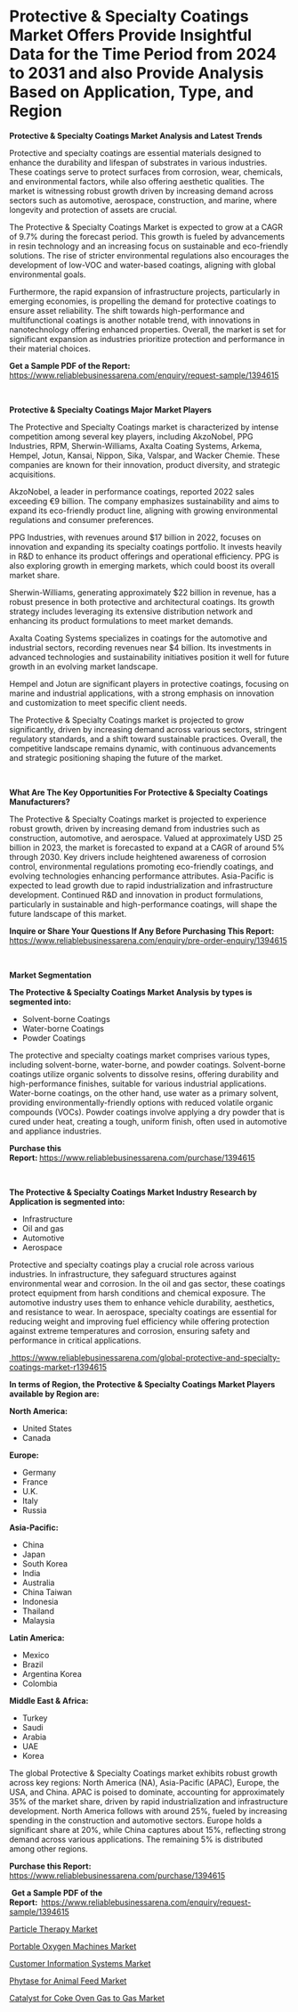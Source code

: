 <p><h1>Protective & Specialty Coatings Market Offers Provide Insightful Data for the Time Period from 2024 to 2031 and also Provide Analysis Based on Application, Type, and Region</h1></p><p><strong>Protective & Specialty Coatings Market Analysis and Latest Trends</strong></p>
<p><p>Protective and specialty coatings are essential materials designed to enhance the durability and lifespan of substrates in various industries. These coatings serve to protect surfaces from corrosion, wear, chemicals, and environmental factors, while also offering aesthetic qualities. The market is witnessing robust growth driven by increasing demand across sectors such as automotive, aerospace, construction, and marine, where longevity and protection of assets are crucial.</p><p>The Protective & Specialty Coatings Market is expected to grow at a CAGR of 9.7% during the forecast period. This growth is fueled by advancements in resin technology and an increasing focus on sustainable and eco-friendly solutions. The rise of stricter environmental regulations also encourages the development of low-VOC and water-based coatings, aligning with global environmental goals. </p><p>Furthermore, the rapid expansion of infrastructure projects, particularly in emerging economies, is propelling the demand for protective coatings to ensure asset reliability. The shift towards high-performance and multifunctional coatings is another notable trend, with innovations in nanotechnology offering enhanced properties. Overall, the market is set for significant expansion as industries prioritize protection and performance in their material choices.</p></p>
<p><strong>Get a Sample PDF of the Report:&nbsp;</strong> <a href="https://www.reliablebusinessarena.com/enquiry/request-sample/1394615">https://www.reliablebusinessarena.com/enquiry/request-sample/1394615</a></p>
<p>&nbsp;</p>
<p><strong>Protective & Specialty Coatings Major Market Players</strong></p>
<p><p>The Protective and Specialty Coatings market is characterized by intense competition among several key players, including AkzoNobel, PPG Industries, RPM, Sherwin-Williams, Axalta Coating Systems, Arkema, Hempel, Jotun, Kansai, Nippon, Sika, Valspar, and Wacker Chemie. These companies are known for their innovation, product diversity, and strategic acquisitions.</p><p>AkzoNobel, a leader in performance coatings, reported 2022 sales exceeding €9 billion. The company emphasizes sustainability and aims to expand its eco-friendly product line, aligning with growing environmental regulations and consumer preferences.</p><p>PPG Industries, with revenues around $17 billion in 2022, focuses on innovation and expanding its specialty coatings portfolio. It invests heavily in R&D to enhance its product offerings and operational efficiency. PPG is also exploring growth in emerging markets, which could boost its overall market share.</p><p>Sherwin-Williams, generating approximately $22 billion in revenue, has a robust presence in both protective and architectural coatings. Its growth strategy includes leveraging its extensive distribution network and enhancing its product formulations to meet market demands.</p><p>Axalta Coating Systems specializes in coatings for the automotive and industrial sectors, recording revenues near $4 billion. Its investments in advanced technologies and sustainability initiatives position it well for future growth in an evolving market landscape.</p><p>Hempel and Jotun are significant players in protective coatings, focusing on marine and industrial applications, with a strong emphasis on innovation and customization to meet specific client needs.</p><p>The Protective & Specialty Coatings market is projected to grow significantly, driven by increasing demand across various sectors, stringent regulatory standards, and a shift toward sustainable practices. Overall, the competitive landscape remains dynamic, with continuous advancements and strategic positioning shaping the future of the market.</p></p>
<p>&nbsp;</p>
<p><strong>What Are The Key Opportunities For Protective & Specialty Coatings Manufacturers?</strong></p>
<p><p>The Protective & Specialty Coatings market is projected to experience robust growth, driven by increasing demand from industries such as construction, automotive, and aerospace. Valued at approximately USD 25 billion in 2023, the market is forecasted to expand at a CAGR of around 5% through 2030. Key drivers include heightened awareness of corrosion control, environmental regulations promoting eco-friendly coatings, and evolving technologies enhancing performance attributes. Asia-Pacific is expected to lead growth due to rapid industrialization and infrastructure development. Continued R&D and innovation in product formulations, particularly in sustainable and high-performance coatings, will shape the future landscape of this market.</p></p>
<p><strong>Inquire or Share Your Questions If Any Before Purchasing This Report:</strong> <a href="https://www.reliablebusinessarena.com/enquiry/pre-order-enquiry/1394615">https://www.reliablebusinessarena.com/enquiry/pre-order-enquiry/1394615</a></p>
<p>&nbsp;</p>
<p><strong>Market Segmentation</strong></p>
<p><strong>The Protective & Specialty Coatings Market Analysis by types is segmented into:</strong></p>
<p><ul><li>Solvent-borne Coatings</li><li>Water-borne Coatings</li><li>Powder Coatings</li></ul></p>
<p><p>The protective and specialty coatings market comprises various types, including solvent-borne, water-borne, and powder coatings. Solvent-borne coatings utilize organic solvents to dissolve resins, offering durability and high-performance finishes, suitable for various industrial applications. Water-borne coatings, on the other hand, use water as a primary solvent, providing environmentally-friendly options with reduced volatile organic compounds (VOCs). Powder coatings involve applying a dry powder that is cured under heat, creating a tough, uniform finish, often used in automotive and appliance industries.</p></p>
<p><strong>Purchase this Report:&nbsp;</strong><a href="https://www.reliablebusinessarena.com/purchase/1394615">https://www.reliablebusinessarena.com/purchase/1394615</a></p>
<p>&nbsp;</p>
<p><strong>The Protective & Specialty Coatings Market Industry Research by Application is segmented into:</strong></p>
<p><ul><li>Infrastructure</li><li>Oil and gas</li><li>Automotive</li><li>Aerospace</li></ul></p>
<p><p>Protective and specialty coatings play a crucial role across various industries. In infrastructure, they safeguard structures against environmental wear and corrosion. In the oil and gas sector, these coatings protect equipment from harsh conditions and chemical exposure. The automotive industry uses them to enhance vehicle durability, aesthetics, and resistance to wear. In aerospace, specialty coatings are essential for reducing weight and improving fuel efficiency while offering protection against extreme temperatures and corrosion, ensuring safety and performance in critical applications.</p></p>
<p><a href="https://www.reliablebusinessarena.com/global-protective-and-specialty-coatings-market-r1394615">&nbsp;https://www.reliablebusinessarena.com/global-protective-and-specialty-coatings-market-r1394615</a></p>
<p><strong>In terms of Region, the Protective & Specialty Coatings Market Players available by Region are:</strong></p>
<p>
    <p> <strong> North America: </strong>
        <ul>
            <li>United States</li>
            <li>Canada</li>
        </ul>
        </p> 
    <p> <strong> Europe: </strong>
        <ul>
            <li>Germany</li>
            <li>France</li>
            <li>U.K.</li>
            <li>Italy</li>
            <li>Russia</li>
        </ul>
        </p> 
    <p> <strong> Asia-Pacific: </strong>
        <ul>
            <li>China</li>
            <li>Japan</li>
            <li>South Korea</li>
            <li>India</li>
            <li>Australia</li>
            <li>China Taiwan</li>
            <li>Indonesia</li>
            <li>Thailand</li>
            <li>Malaysia</li>
        </ul>
        </p> 
    <p> <strong> Latin America: </strong>
        <ul>
            <li>Mexico</li>
            <li>Brazil</li>
            <li>Argentina Korea</li>
            <li>Colombia</li>
        </ul>
        </p> 
    <p> <strong> Middle East & Africa: </strong>
        <ul>
            <li>Turkey</li>
            <li>Saudi</li>
            <li>Arabia</li>
            <li>UAE</li>
            <li>Korea</li>
        </ul>
    </p>
    </p>
<p><p>The global Protective & Specialty Coatings market exhibits robust growth across key regions: North America (NA), Asia-Pacific (APAC), Europe, the USA, and China. APAC is poised to dominate, accounting for approximately 35% of the market share, driven by rapid industrialization and infrastructure development. North America follows with around 25%, fueled by increasing spending in the construction and automotive sectors. Europe holds a significant share at 20%, while China captures about 15%, reflecting strong demand across various applications. The remaining 5% is distributed among other regions.</p></p>
<p><strong>Purchase this Report: </strong><a href="https://www.reliablebusinessarena.com/purchase/1394615">https://www.reliablebusinessarena.com/purchase/1394615</a></p>
<p>&nbsp;<strong>Get a Sample PDF of the Report:&nbsp;&nbsp;</strong><a href="https://www.reliablebusinessarena.com/enquiry/request-sample/1394615">https://www.reliablebusinessarena.com/enquiry/request-sample/1394615</a></p>
<p><strong></strong></p>
<p><p><a href="https://www.linkedin.com/pulse/what-innovations-shaping-particle-therapy-market-application-adr6f?trackingId=g%2FjV6WIvTuy33nFSsuVFow%3D%3D">Particle Therapy Market</a></p><p><a href="https://www.linkedin.com/pulse/portable-oxygen-machines-market-size-share-growth-analysis-type-lwmle?trackingId=jnrHV5%2B2QmOyrcjfdBD2Cw%3D%3D">Portable Oxygen Machines Market</a></p><p><a href="https://www.linkedin.com/pulse/global-customer-information-systems-industry-analysis-share-y2o7f?trackingId=y4RCAUBnShyuk5r5q1wJLw%3D%3D">Customer Information Systems Market</a></p><p><a href="https://issuu.com/reportprime-2/docs/phytase-for-animal-feed-market-size_80143ab6559500">Phytase for Animal Feed Market</a></p><p><a href="https://issuu.com/reportprime-2/docs/catalyst-for-coke-oven-gas-to-gas-m_821f76245e466e">Catalyst for Coke Oven Gas to Gas Market</a></p></p>